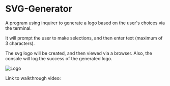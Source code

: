 # SVG-Generator

A program using inquirer to generate a logo based on the user's choices via the terminal.

It will prompt the user to make selections, and then enter text (maximum of 3 characters).

The svg logo will be created, and then viewed via a browser.  Also, the console will log the success of the generated logo.

![Logo](https://github.com/Splash1972/SVG-Generator/assets/161398773/116c08d1-2c79-4f08-bb76-d32ff5e20fe5)

Link to walkthrough video:


